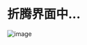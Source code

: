 # 折腾界面中...

![image](https://github.com/WallBreakerX/mcu_firmware_writing_via_androidphone/blob/master/S90711-23020349.png)
